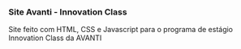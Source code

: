 ### Site Avanti - Innovation Class

Site feito com HTML, CSS e Javascript para o programa de estágio Innovation Class da AVANTI
